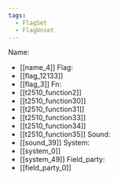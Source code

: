 ```yaml
---
tags:
  - FlagSet
  - FlagUnset
---
```

Name:
- [[name_4]]
Flag:
- [[flag_12133]]
- [[flag_3]]
Fn:
- [[t2510_function2]]
- [[t2510_function30]]
- [[t2510_function31]]
- [[t2510_function33]]
- [[t2510_function34]]
- [[t2510_function35]]
Sound:
- [[sound_39]]
System:
- [[system_0]]
- [[system_49]]
Field_party:
- [[field_party_0]]
